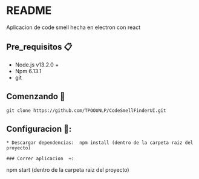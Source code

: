 # README

Aplicacion de code smell hecha en electron con react

## Pre_requisitos 📋

  * Node.js v13.2.0 +
  * Npm 6.13.1
  * git
  
## Comenzando 🚀
   ```
   git clone https://github.com/TPOOUNLP/CodeSmellFinderUI.git
   ```
  ## Configuracion 🔧:
  ```
  * Descargar dependencias:  npm install (dentro de la carpeta raiz del proyecto) 
  ```
  ```
### Correr aplicacion  ⌨️:
  ```
   npm start (dentro de la carpeta raiz del proyecto)
